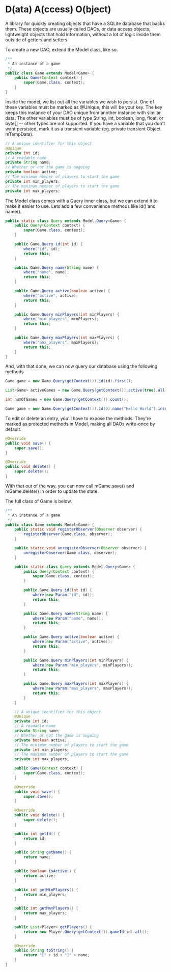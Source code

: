 D(ata) A(ccess) O(bject)
===========
A library for quickly creating objects that have a SQLite database that backs them. These objects are usually called DAOs, or data access objects; lightweight objects that hold information, without a lot of logic inside them outside of getters and setters.

To create a new DAO, extend the Model class, like so.

```java
/**
 * An instance of a game
 */
public class Game extends Model<Game> {
    public Game(Context context) {
        super(Game.class, context);
    }
}
```

Inside the model, we list out all the variables we wish to persist. One of these variables must be marked as @Unique; this will be your key. The key keeps this instance of your DAO unique from another instance with similar data. The other variables must be of type String, int, boolean, long, float, or byte[] -- other types are not supported. If you have a variable that you don't want persisted, mark it as a transient variable (eg. private transient Object mTempData).

```java
// A unique identifier for this object
@Unique
private int id;
// A readable name
private String name;
// Whether or not the game is ongoing
private boolean active;
// The minimum number of players to start the game
private int min_players;
// The maximum number of players to start the game
private int max_players;
```

The Model class comes with a Query inner class, but we can extend it to make it easier to use. Lets add a few convenience methods like id() and name().

```java
public static class Query extends Model.Query<Game> {
    public Query(Context context) {
        super(Game.class, context);
    }

    public Game.Query id(int id) {
        where("id", id);
        return this;
    }

    public Game.Query name(String name) {
        where("name", name);
        return this;
    }

    public Game.Query active(boolean active) {
        where("active", active);
        return this;
    }

    public Game.Query minPlayers(int minPlayers) {
        where("min_players", minPlayers);
        return this;
    }

    public Game.Query maxPlayers(int maxPlayers) {
        where("max_players", maxPlayers);
        return this;
    }
}
```

And, with that done, we can now query our database using the following methods

```java
Game game = new Game.Query(getContext()).id(id).first();
```
```java
List<Game> activeGames = new Game.Query(getContext()).active(true).all();
```
```java
int numOfGames = new Game.Query(getContext()).count();
```
```java
Game game = new Game.Query(getContext()).id(0).name("Hello World").insert();
```

To edit or delete an entry, you'll have to expose the methods. They're marked as protected methods in Model, making all DAOs write-once by default.

```java
@Override
public void save() {
    super.save();
}

@Override
public void delete() {
    super.delete();
}
```

With that out of the way, you can now call mGame.save() and mGame.delete() in order to update the state.

The full class of Game is below.

```java
/**
 * An instance of a game
 */
public class Game extends Model<Game> {
    public static void registerObserver(Observer observer) {
        registerObserver(Game.class, observer);
    }

    public static void unregisterObserver(Observer observer) {
        unregisterObserver(Game.class, observer);
    }

    public static class Query extends Model.Query<Game> {
        public Query(Context context) {
            super(Game.class, context);
        }

        public Game.Query id(int id) {
            where(new Param("id", id));
            return this;
        }

        public Game.Query name(String name) {
            where(new Param("name", name));
            return this;
        }

        public Game.Query active(boolean active) {
            where(new Param("active", active));
            return this;
        }

        public Game.Query minPlayers(int minPlayers) {
            where(new Param("min_players", minPlayers));
            return this;
        }

        public Game.Query maxPlayers(int maxPlayers) {
            where(new Param("max_players", maxPlayers));
            return this;
        }
    }

    // A unique identifier for this object
    @Unique
    private int id;
    // A readable name
    private String name;
    // Whether or not the game is ongoing
    private boolean active;
    // The minimum number of players to start the game
    private int min_players;
    // The maximum number of players to start the game
    private int max_players;

    public Game(Context context) {
        super(Game.class, context);
    }

    @Override
    public void save() {
        super.save();
    }

    @Override
    public void delete() {
        super.delete();
    }

    public int getId() {
        return id;
    }

    public String getName() {
        return name;
    }

    public boolean isActive() {
        return active;
    }

    public int getMinPlayers() {
        return min_players;
    }

    public int getMaxPlayers() {
        return max_players;
    }

    public List<Player> getPlayers() {
        return new Player.Query(getContext()).gameId(id).all();
    }

    @Override
    public String toString() {
        return "[" + id + "]" + name;
    }
}
```
